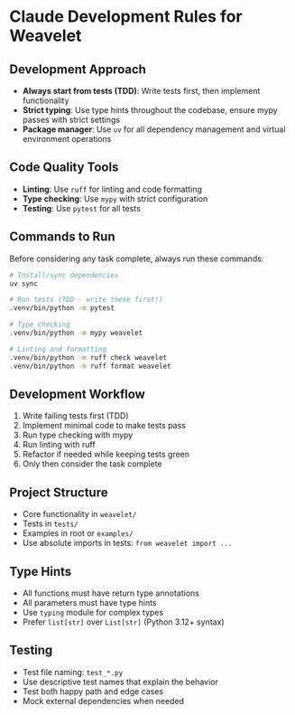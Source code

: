 # Claude Development Rules for Weavelet

## Development Approach
- **Always start from tests (TDD)**: Write tests first, then implement functionality
- **Strict typing**: Use type hints throughout the codebase, ensure mypy passes with strict settings
- **Package manager**: Use `uv` for all dependency management and virtual environment operations

## Code Quality Tools
- **Linting**: Use `ruff` for linting and code formatting
- **Type checking**: Use `mypy` with strict configuration
- **Testing**: Use `pytest` for all tests

## Commands to Run
Before considering any task complete, always run these commands:

```bash
# Install/sync dependencies
uv sync

# Run tests (TDD - write these first!)
.venv/bin/python -m pytest

# Type checking
.venv/bin/python -m mypy weavelet

# Linting and formatting
.venv/bin/python -m ruff check weavelet
.venv/bin/python -m ruff format weavelet
```

## Development Workflow
1. Write failing tests first (TDD)
2. Implement minimal code to make tests pass
3. Run type checking with mypy
4. Run linting with ruff
5. Refactor if needed while keeping tests green
6. Only then consider the task complete

## Project Structure
- Core functionality in `weavelet/`
- Tests in `tests/`
- Examples in root or `examples/`
- Use absolute imports in tests: `from weavelet import ...`

## Type Hints
- All functions must have return type annotations
- All parameters must have type hints
- Use `typing` module for complex types
- Prefer `list[str]` over `List[str]` (Python 3.12+ syntax)

## Testing
- Test file naming: `test_*.py`
- Use descriptive test names that explain the behavior
- Test both happy path and edge cases
- Mock external dependencies when needed